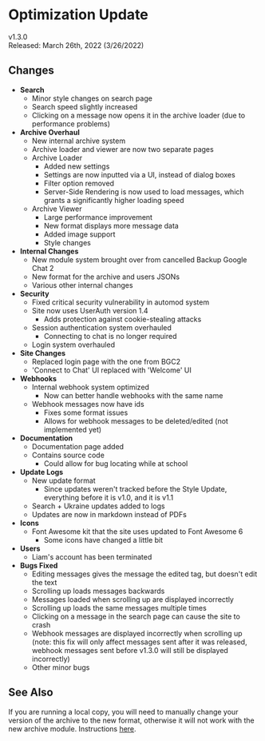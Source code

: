 # Optimization Update

v1.3.0  
Released: March 26th, 2022 (3/26/2022)

## Changes

- **Search**
  - Minor style changes on search page
  - Search speed slightly increased
  - Clicking on a message now opens it in the archive loader (due to performance problems)
- **Archive Overhaul**
  - New internal archive system
  - Archive loader and viewer are now two separate pages
  - Archive Loader
    - Added new settings
    - Settings are now inputted via a UI, instead of dialog boxes
    - Filter option removed
    - Server-Side Rendering is now used to load messages, which grants a significantly higher loading speed
  - Archive Viewer
    - Large performance improvement
    - New format displays more message data
    - Added image support
    - Style changes
- **Internal Changes**
  - New module system brought over from cancelled Backup Google Chat 2
  - New format for the archive and users JSONs
  - Various other internal changes
- **Security**
  - Fixed critical security vulnerability in automod system
  - Site now uses UserAuth version 1.4
    - Adds protection against cookie-stealing attacks
  - Session authentication system overhauled
    - Connecting to chat is no longer required
  - Login system overhauled
- **Site Changes**
  - Replaced login page with the one from BGC2
  - 'Connect to Chat' UI replaced with 'Welcome' UI
- **Webhooks**
  - Internal webhook system optimized
    - Now can better handle webhooks with the same name
  - Webhook messages now have ids
    - Fixes some format issues
    - Allows for webhook messages to be deleted/edited (not implemented yet)
- **Documentation**
  - Documentation page added
  - Contains source code
    - Could allow for bug locating while at school
- **Update Logs**
  - New update format
    - Since updates weren't tracked before the Style Update, everything before it is v1.0, and it is v1.1
  - Search + Ukraine updates added to logs
  - Updates are now in markdown instead of PDFs
- **Icons**
  - Font Awesome kit that the site uses updated to Font Awesome 6
    - Some icons have changed a little bit
- **Users**
  - Liam's account has been terminated
- **Bugs Fixed**
  - Editing messages gives the message the edited tag, but doesn't edit the text
  - Scrolling up loads messages backwards
  - Messages loaded when scrolling up are displayed incorrectly
  - Scrolling up loads the same messages multiple times
  - Clicking on a message in the search page can cause the site to crash
  - Webhook messages are displayed incorrectly when scrolling up (note: this fix will only affect messages sent after it was released, webhook messages sent before v1.3.0 will still be displayed incorrectly)
  - Other minor bugs

## See Also

If you are running a local copy, you will need to manually change your version of the archive to the new format, otherwise it will not work with the new archive module. Instructions [here](doc-archive-format-update.md?parse=true).
